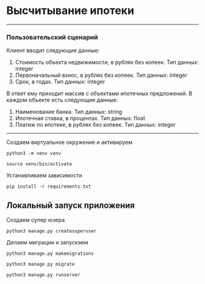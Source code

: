 # Высчитывание ипотеки

----

### Пользовательский сценарий
Клиент вводит следующие данные:
1. Стоимость объекта недвижимости, в рублях без копеек. Тип данных: integer
2. Первоначальный взнос, в рублях без копеек. Тип данных: integer
3. Срок, в годах. Тип данных: integer

В ответ ему приходит массив с объектами ипотечных предложений. В каждом объекте есть следующие данные:
1. Наименование банка. Тип данных: string
2. Ипотечная ставка, в процентах. Тип данных: float
3. Платеж по ипотеке, в рублях без копеек.  Тип данных: integer

----

Создаем виртуальное окружение и активируем
```
python3 -m venv venv
```
```
source venv/bin/activate
```

Устанавливаем зависимости
```
pip install -r requirements.txt
```

## Локальный запуск приложения

Создаем супер юзера
```
python3 manage.py createsuperuser
```

Делаем миграции и запускаем
```
python3 manage.py makemigrations
```
```
python3 manage.py migrate
```
```
python3 manage.py runserver
```
